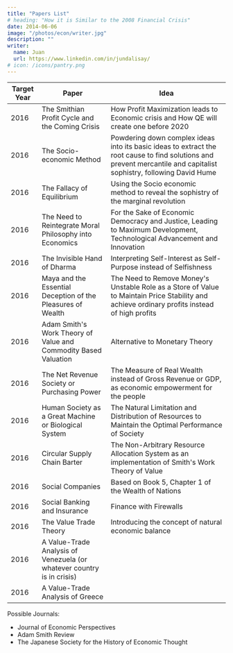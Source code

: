 ```yaml
---
title: "Papers List"
# heading: "How it is Similar to the 2008 Financial Crisis"
date: 2014-06-06
image: "/photos/econ/writer.jpg"
description: ""
writer:
  name: Juan
  url: https://www.linkedin.com/in/jundalisay/
# icon: /icons/pantry.png
---
```



Target Year | Paper | Idea
--- |  --- | ---
2016 | The Smithian Profit Cycle and the Coming Crisis	| How Profit Maximization leads to Economic crisis and How QE will create one before 2020
2016 | The Socio-economic Method | Powdering down complex ideas into its basic ideas to extract the root cause to find solutions and prevent mercantile and capitalist sophistry, following David Hume 
2016 | The Fallacy of Equilibrium | Using the Socio economic method to reveal the sophistry of the marginal revolution
2016 | The Need to Reintegrate Moral Philosophy into Economics | For the Sake of Economic Democracy and Justice, Leading to Maximum Development, Technological Advancement and Innovation
2016 | The Invisible Hand of Dharma | Interpreting Self-Interest as Self-Purpose instead of Selfishness
2016 | Maya and the Essential Deception of the Pleasures of Wealth	| The Need to Remove Money's Unstable Role as a Store of Value to Maintain Price Stability and achieve ordinary profits instead of high profits
2016 | Adam Smith's Work Theory of Value and Commodity	Based Valuation | Alternative to Monetary Theory
2016 | The Net Revenue Society or Purchasing Power | The Measure of Real Wealth instead of Gross Revenue or GDP, as economic empowerment for the people
2016 | Human Society as a Great Machine or Biological System | The Natural Limitation and Distribution of Resources to Maintain the Optimal Performance of Society 
2016 | Circular Supply Chain Barter | The Non-Arbitrary Resource Allocation System as an implementation of Smith's Work Theory of Value
2016 | Social Companies | Based on Book 5, Chapter 1 of the Wealth of Nations
2016 | Social Banking and Insurance | Finance with Firewalls
2016 | The Value Trade Theory | Introducing the concept of natural economic balance
2016 | A Value-Trade Analysis of Venezuela (or whatever country is in crisis) |
2016 | A Value-Trade Analysis of Greece |


Possible Journals:
- Journal of Economic Perspectives
- Adam Smith Review
- The Japanese Society for the History of Economic Thought
